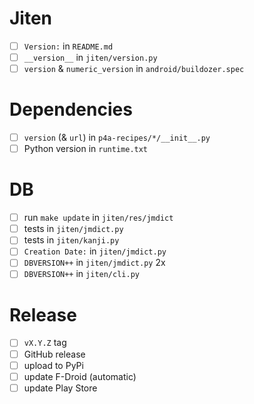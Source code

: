 # Jiten

- [ ] `Version:` in `README.md`
- [ ] `__version__` in `jiten/version.py`
- [ ] `version` & `numeric_version` in `android/buildozer.spec`

# Dependencies

- [ ] `version` (& `url`) in `p4a-recipes/*/__init__.py`
- [ ] Python version in `runtime.txt`

# DB

- [ ] run `make update` in `jiten/res/jmdict`
- [ ] tests in `jiten/jmdict.py`
- [ ] tests in `jiten/kanji.py`
- [ ] `Creation Date:` in `jiten/jmdict.py`
- [ ] `DBVERSION++` in `jiten/jmdict.py` 2x
- [ ] `DBVERSION++` in `jiten/cli.py`

# Release

- [ ] `vX.Y.Z` tag
- [ ] GitHub release
- [ ] upload to PyPi
- [ ] update F-Droid (automatic)
- [ ] update Play Store
